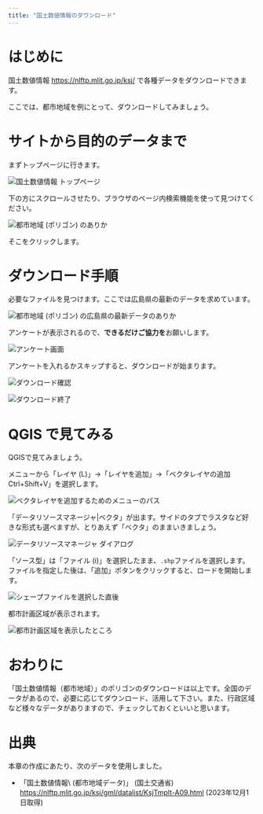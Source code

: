 ```yaml
---
title: "国土数値情報のダウンロード"
---
```


# はじめに

国土数値情報 https://nlftp.mlit.go.jp/ksj/ で各種データをダウンロードできます。

ここでは、都市地域を例にとって、ダウンロードしてみましょう。

# サイトから目的のデータまで

まずトップページに行きます。

![国土数値情報 トップページ](https://github.com/boiledorange73/zenn-content/raw/main/books-images/pgis-cookbook/dl-ksj/01-ksjtop.png)

下の方にスクロールさせたり、ブラウザのページ内検索機能を使って見つけてください。

![都市地域 (ポリゴン) のありか](https://github.com/boiledorange73/zenn-content/raw/main/books-images/pgis-cookbook/dl-ksj/03-select.png)

そこをクリックします。

# ダウンロード手順

必要なファイルを見つけます。ここでは広島県の最新のデータを求めています。

![都市地域 (ポリゴン) の広島県の最新データのありか](https://github.com/boiledorange73/zenn-content/raw/main/books-images/pgis-cookbook/dl-ksj/04-hirosima.png)

アンケートが表示されるので、**できるだけご協力を**お願いします。

![アンケート画面](https://github.com/boiledorange73/zenn-content/raw/main/books-images/pgis-cookbook/dl-ksj/05-enq.png)

アンケートを入れるかスキップすると、ダウンロードが始まります。

![ダウンロード確認](https://github.com/boiledorange73/zenn-content/raw/main/books-images/pgis-cookbook/dl-ksj/06-dl.png)

![ダウンロード終了](https://github.com/boiledorange73/zenn-content/raw/main/books-images/pgis-cookbook/dl-ksj/07-dldone.png)


# QGIS で見てみる

QGISで見てみましょう。

メニューから「レイヤ (L)」→「レイヤを追加」→「ベクタレイヤの追加 Ctrl+Shift+V」を選択します。

![ベクタレイヤを追加するためのメニューのパス](https://github.com/boiledorange73/zenn-content/raw/main/books-images/pgis-cookbook/dl-fpoly_06-qgis-add-menuall.png)

「データリソースマネージャ|ベクタ」が出ます。サイドのタブでラスタなど好きな形式も選べますが、とりあえず「ベクタ」のままいきましょう。

![データリソースマネージャ ダイアログ](https://github.com/boiledorange73/zenn-content/raw/main/books-images/pgis-cookbook/dl-fpoly_07-qgis-add-dialog-initial.png)

「ソース型」は「ファイル (i)」を選択したまま、``.shp``ファイルを選択します。ファイルを指定した後は、「追加」ボタンをクリックすると、ロードを開始します。

![シェープファイルを選択した直後](https://github.com/boiledorange73/zenn-content/raw/main/books-images/pgis-cookbook/dl-ksj/08-qgis-add-dialog-selected.png)

都市計画区域が表示されます。

![都市計画区域を表示したところ](https://github.com/boiledorange73/zenn-content/raw/main/books-images/pgis-cookbook/dl-ksj/09-qgis-firstview.png)

# おわりに

「国土数値情報（都市地域）」のポリゴンのダウンロードは以上です。全国のデータがあるので、必要に応じてダウンロード、活用して下さい。また、行政区域など様々なデータがありますので、チェックしておくといいと思います。

# 出典

本章の作成にあたり、次のデータを使用しました。

* 「国土数値情報\ (都市地域データ)」 (国土交通省) https://nlftp.mlit.go.jp/ksj/gml/datalist/KsjTmplt-A09.html (2023年12月1日取得)
